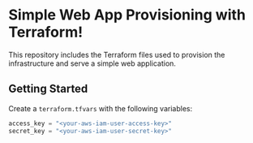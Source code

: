 # Simple Web App Provisioning with Terraform!

This repository includes the Terraform files used to provision the infrastructure and serve a simple web application.

## Getting Started

Create a `terraform.tfvars` with the following variables:
```terraform
access_key = "<your-aws-iam-user-access-key>"
secret_key = "<your-aws-iam-user-secret-key>"
```

